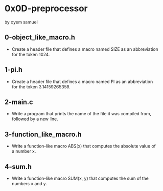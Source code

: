 # 0x0D-preprocessor
by oyem samuel 

## 0-object_like_macro.h
- Create a header file that defines a macro named SIZE as an abbreviation for the token 1024.
## 1-pi.h
- Create a header file that defines a macro named PI as an abbreviation for the token 3.14159265359.
## 2-main.c
- Write a program that prints the name of the file it was compiled from, followed by a new line.
## 3-function_like_macro.h
- Write a function-like macro ABS(x) that computes the absolute value of a number x.
## 4-sum.h
- Write a function-like macro SUM(x, y) that computes the sum of the numbers x and y.
